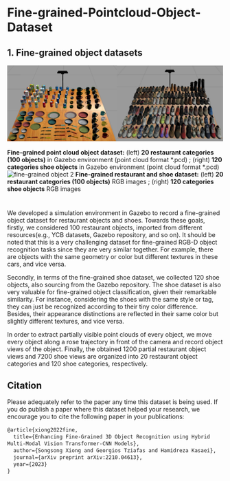# Fine-grained-Pointcloud-Object-Dataset

## 1. Fine-grained object datasets
![fine-grained object 1](imgs/fine-grained_object.png)


**Fine-grained point cloud object dataset:** (left) ****20 restaurant categories (100 objects)**** in Gazebo environment (point cloud format *.pcd)
;  (right) ****120 categories shoe objects**** in Gazebo environment (point cloud format *.pcd)
![fine-grained object 2](imgs/fine-grained_object_img.png)
**Fine-grained restaurant and shoe dataset:** (left) ****20 restaurant categories (100 objects)**** RGB images
;  (right) ****120 categories shoe objects**** RGB images
# 
# 
We developed a simulation environment in Gazebo to record a fine-grained object dataset for restaurant objects and shoes. 
Towards these goals, firstly, we considered 100 restaurant objects, imported from different resources(e.g., YCB datasets, Gazebo repository, and so on). It should be noted that this is a very challenging dataset for fine-grained RGB-D object recognition tasks since they are very similar together. For example, there are objects with the same geometry or color but different textures in these cars, and vice versa.

Secondly, in terms of the fine-grained shoe dataset, we collected 120 shoe objects, also sourcing from the Gazebo repository. The shoe dataset is also very valuable for fine-grained object classification, given their remarkable similarity. For instance, considering the shoes with the same style or tag, they can just be recognized according to their tiny color difference. Besides, their appearance distinctions are reflected in their same color but slightly different textures, and vice versa. 

In order to extract partially visible point clouds of every object, we move every object along a rose trajectory in front of the camera and record object views of the object. Finally, the obtained 1200 partial restaurant object views and 7200 shoe views are organized into 20 restaurant object categories and 120 shoe categories, respectively. 



## Citation

Please adequately refer to the paper any time this dataset is being used. If you do publish a paper where this dataset helped your research, we encourage you to cite the following paper in your publications:

```
@article{xiong2022fine,
  title={Enhancing Fine-Grained 3D Object Recognition using Hybrid Multi-Modal Vision Transformer-CNN Models},
  author={Songsong Xiong and Georgios Tziafas and Hamidreza Kasaei},
  journal={arXiv preprint arXiv:2210.04613},
  year={2023}
}
```

